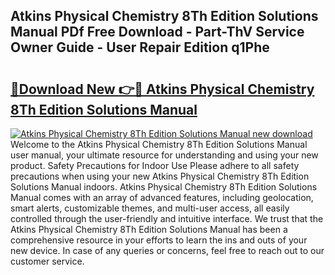 ## Atkins Physical Chemistry 8Th Edition Solutions Manual PDf Free Download - Part-ThV Service Owner Guide - User Repair Edition q1Phe

# <h2><a href="http://bc3535.oget.top/?id=Atkins+Physical+Chemistry+8Th+Edition+Solutions+Manual">🔗Download New 👉🔴 Atkins Physical Chemistry 8Th Edition Solutions Manual</a></h2>

[![Atkins Physical Chemistry 8Th Edition Solutions Manual new download](https://i.imgur.com/5g1atiW.png)](http://bc3535.oget.top/?id=Atkins+Physical+Chemistry+8Th+Edition+Solutions+Manual)
Welcome to the Atkins Physical Chemistry 8Th Edition Solutions Manual user manual, your ultimate resource for understanding and using your new product. Safety Precautions for Indoor Use Please adhere to all safety precautions when using your new Atkins Physical Chemistry 8Th Edition Solutions Manual indoors. Atkins Physical Chemistry 8Th Edition Solutions Manual comes with an array of advanced features, including geolocation, smart alerts, customizable themes, and multi-user access, all easily controlled through the user-friendly and intuitive interface. We trust that the Atkins Physical Chemistry 8Th Edition Solutions Manual has been a comprehensive resource in your efforts to learn the ins and outs of your new device. In case of any queries or concerns, feel free to reach out to our customer service.
